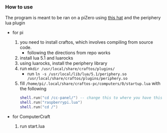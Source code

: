 ### How to use
The program is meant to be ran on a piZero using [this hat]() and the periphery lua plugin

* for pi
	1. you need to install craftos, which involves compiling from source code.
		* following the directions from repo works
	2. install lua 5.1 and luarocks
	3. using luarocks, install the periphery library
	4. run `mkdir /usr/local/share/craftos/plugins/`
		* run `ln -s /usr/local/lib/lua/5.1/periphery.so /usr/local/share/craftos/plugins/periphery.so`
	5. fill `/home/pi/.local/share/craftos-pc/computers/0/startup.lua` with the following
		```lua
		shell.run("cd /cc-panel/") -- change this to where you have this repo located
		shell.run("raspberrypi.lua")
		shell.run("cd /")
		```

* for ComputerCraft
	1. run start.lua